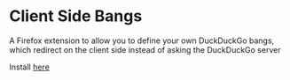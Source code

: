 # Client Side Bangs

A Firefox extension to allow you to define your own DuckDuckGo bangs, which
redirect on the client side instead of asking the DuckDuckGo server

Install [here](https://addons.mozilla.org/en-US/firefox/addon/client-side-bangs/)
